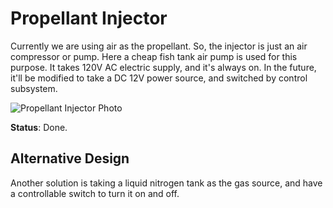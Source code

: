 # Propellant Injector

Currently we are using air as the propellant. So, the injector is just an air compressor or pump. Here a cheap fish tank air pump is used for this purpose. It takes 120V AC electric supply, and it's always on. In the future, it'll be modified to take a DC 12V power source, and switched by control subsystem.

![Propellant Injector Photo](Img/PropellantInjectorPhoto.jpg)

**Status**: Done.

## Alternative Design

Another solution is taking a liquid nitrogen tank as the gas source, and have a controllable switch to turn it on and off.
